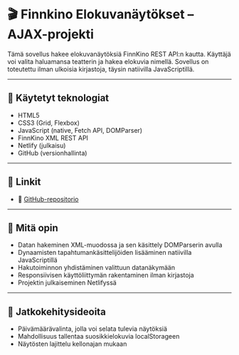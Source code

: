 # 🎬 Finnkino Elokuvanäytökset – AJAX-projekti

Tämä sovellus hakee elokuvanäytöksiä FinnKino REST API:n kautta. Käyttäjä voi valita haluamansa teatterin ja hakea elokuvia nimellä. Sovellus on toteutettu ilman ulkoisia kirjastoja, täysin natiivilla JavaScriptillä.

---

## 🔧 Käytetyt teknologiat

- HTML5
- CSS3 (Grid, Flexbox)
- JavaScript (native, Fetch API, DOMParser)
- FinnKino XML REST API
- Netlify (julkaisu)
- GitHub (versionhallinta)

---

## 🔗 Linkit

- 💾 [GitHub-repositorio](https://github.com/arttudev/finnkino-elokuvat)

---

## 🧠 Mitä opin

- Datan hakeminen XML-muodossa ja sen käsittely DOMParserin avulla
- Dynaamisten tapahtumankäsittelijöiden lisääminen natiivilla JavaScriptillä
- Hakutoiminnon yhdistäminen valittuun datanäkymään
- Responsiivisen käyttöliittymän rakentaminen ilman kirjastoja
- Projektin julkaiseminen Netlifyssä

---

## 📌 Jatkokehitysideoita

- Päivämäärävalinta, jolla voi selata tulevia näytöksiä
- Mahdollisuus tallentaa suosikkielokuvia localStorageen
- Näytösten lajittelu kellonajan mukaan
